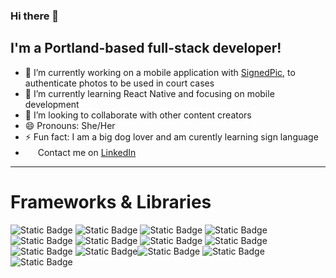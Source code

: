 ### Hi there 👋


## I'm a Portland-based full-stack developer!

- 🔭 I’m currently working on a mobile application with [SignedPic](https://signedpic.com/), to authenticate photos to be used in court cases
- 🌱 I’m currently learning React Native and focusing on mobile development
- 👯 I’m looking to collaborate with other content creators
- 😄 Pronouns: She/Her
- ⚡ Fun fact: I am a big dog lover and am curently learning sign language
- [<img height="16" width="16" src="https://cdn.jsdelivr.net/npm/simple-icons@v5/icons/linkedin.svg" />][linkedIn] Contact me on [LinkedIn] 

---

<h1 align='left'> Frameworks & Libraries </h1>

![Static Badge](https://img.shields.io/badge/javaScript-ffff66?style=for-the-badge&logo=javascript&logoColor=282a36) ![Static Badge](https://img.shields.io/badge/Csharp-99ccff?style=for-the-badge&logo=csharp&logoColor=282a36) ![Static Badge](https://img.shields.io/badge/CSS-4dc3ff?style=for-the-badge&logo=css3&logoColor=282a36) ![Static Badge](https://img.shields.io/badge/HTML-ff8566?style=for-the-badge&logo=html5&logoColor=282a36) ![Static Badge](https://img.shields.io/badge/npm-white?style=for-the-badge&logo=npm) ![Static Badge](https://img.shields.io/badge/webpack-grey?style=for-the-badge&logo=webpack) ![Static Badge](https://img.shields.io/badge/git-white?style=for-the-badge&logo=git) ![Static Badge](https://img.shields.io/badge/REACT-d9b3ff?style=for-the-badge&logo=react&logoColor=282a36) ![Static Badge](https://img.shields.io/badge/Native-f2e6ff?style=for-the-badge&logo=react&logoColor=282a36) ![Static Badge](https://img.shields.io/badge/FireBase-ffa64d?style=for-the-badge&logo=firebase&logoColor=282a36)![Static Badge](https://img.shields.io/badge/NodeJs-lightgreen?style=for-the-badge&logo=nodedotjs&logoColor=282a36) ![Static Badge](https://img.shields.io/badge/.Net-ccffff?style=for-the-badge&logo=dotnet&logoColor=282a36) ![Static Badge](https://img.shields.io/badge/MySQL-00d0ff?style=for-the-badge&logo=mysql&logoColor=282a36)

[linkedIn]: https://www.linkedin.com/in/richellethorpe/